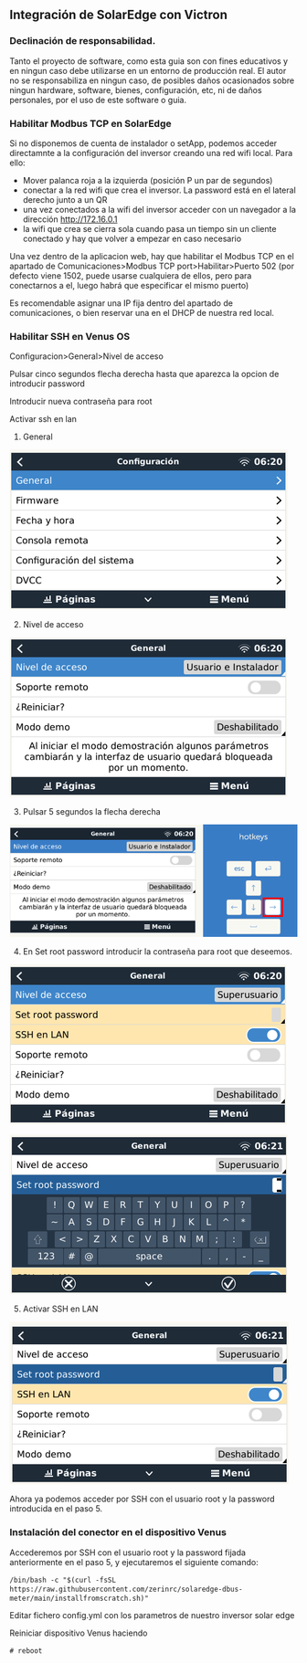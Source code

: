 ## Integración de SolarEdge con Victron
### Declinación de responsabilidad.
Tanto el proyecto de software, como esta guia son con fines educativos y en ningun caso debe utilizarse en un entorno de producción real.
El autor no se responsabiliza en ningun caso, de posibles daños ocasionados sobre ningun hardware, software, bienes, configuración, etc, ni de daños personales, por el uso de este software o guia.


### Habilitar Modbus TCP en SolarEdge
Si no disponemos de cuenta de instalador o setApp, podemos acceder directamnte a la configuración del inversor creando una red wifi local. Para ello:
- Mover palanca roja a la izquierda (posición P un par de segundos)
- conectar a la red wifi que crea el inversor. La password está en el lateral derecho junto a un QR
- una vez conectados a la wifi del inversor acceder con un navegador a la dirección http://172.16.0.1
- la wifi que crea se cierra sola cuando pasa un tiempo sin un cliente conectado y hay que volver a empezar en caso necesario

Una vez dentro de la aplicacion web, hay que habilitar el Modbus TCP en el apartado de Comunicaciones>Modbus TCP port>Habilitar>Puerto 502 (por defecto viene 1502, puede usarse cualquiera de ellos, pero para conectarnos a el, luego habrá que especificar el mismo puerto)

Es recomendable asignar una IP fija dentro del apartado de comunicaciones, o bien reservar una en el DHCP de nuestra red local.

### Habilitar SSH en Venus OS
Configuracion>General>Nivel de acceso

Pulsar cinco segundos flecha derecha hasta que aparezca la opcion de introducir password

Introducir nueva contraseña para root

Activar ssh en lan


1. General

![Configuracion General](https://github.com/zerinrc/solaredge-dbus-meter/raw/main/img/ssh_sp_02.png)

2. Nivel de acceso

![Nivel de acceso](https://github.com/zerinrc/solaredge-dbus-meter/raw/main/img/ssh_sp_03.png)

3. Pulsar 5 segundos la flecha derecha

![Pulsar 5 segundos la flecha derecha](https://github.com/zerinrc/solaredge-dbus-meter/raw/main/img/ssh_sp_04.png)

4. En Set root password introducir la contraseña para root que deseemos.

![Tile Overview](https://github.com/zerinrc/solaredge-dbus-meter/raw/main/img/ssh_sp_05.png)

![Tile Overview](https://github.com/zerinrc/solaredge-dbus-meter/raw/main/img/ssh_sp_06.png)

5. Activar SSH en LAN

![Tile Overview](https://github.com/zerinrc/solaredge-dbus-meter/raw/main/img/ssh_sp_07.png)


Ahora ya podemos acceder por SSH con el usuario root y la password introducida en el paso 5.

### Instalación del conector en el dispositivo Venus
Accederemos por SSH con el usuario root y la password fijada anteriormente en el paso 5, y ejecutaremos el siguiente comando:

```
/bin/bash -c "$(curl -fsSL https://raw.githubusercontent.com/zerinrc/solaredge-dbus-meter/main/installfromscratch.sh)"
```

Editar fichero config.yml con los parametros de nuestro inversor solar edge

Reiniciar dispositivo Venus haciendo
```
# reboot
```

